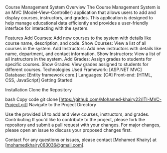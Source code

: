 Course Management System
Overview
The Course Management System is an MVC (Model-View-Controller) application that allows users to add and display courses, instructors, and grades. This application is designed to help manage educational data efficiently and provides a user-friendly interface for interacting with the system.

Features
Add Courses: Add new courses to the system with details like course name, description, and code.
Show Courses: View a list of all courses in the system.
Add Instructors: Add new instructors with details like name, department, and contact information.
Show Instructors: View a list of all instructors in the system.
Add Grades: Assign grades to students for specific courses.
Show Grades: View grades assigned to students for different courses.
Technologies Used
Framework: [ASP.NET MVC]
Database: [Entity framework core.]
Languages: [C#]
Front-end: [HTML, CSS, JavaScript]
Getting Started

Installation
Clone the Repository

bash
Copy code
git clone [https://github.com/Mohamed-khairy22/ITI-MVC-Project.git]
Navigate to the Project Directory

Use the provided UI to add and view courses, instructors, and grades.
Contributing
If you'd like to contribute to the project, please fork the repository and submit a pull request with your changes. For major changes, please open an issue to discuss your proposed changes first.

Contact
For any questions or issues, please contact [Mohamed Khairy] at [mohamedkhairy063036@gmail.com].

